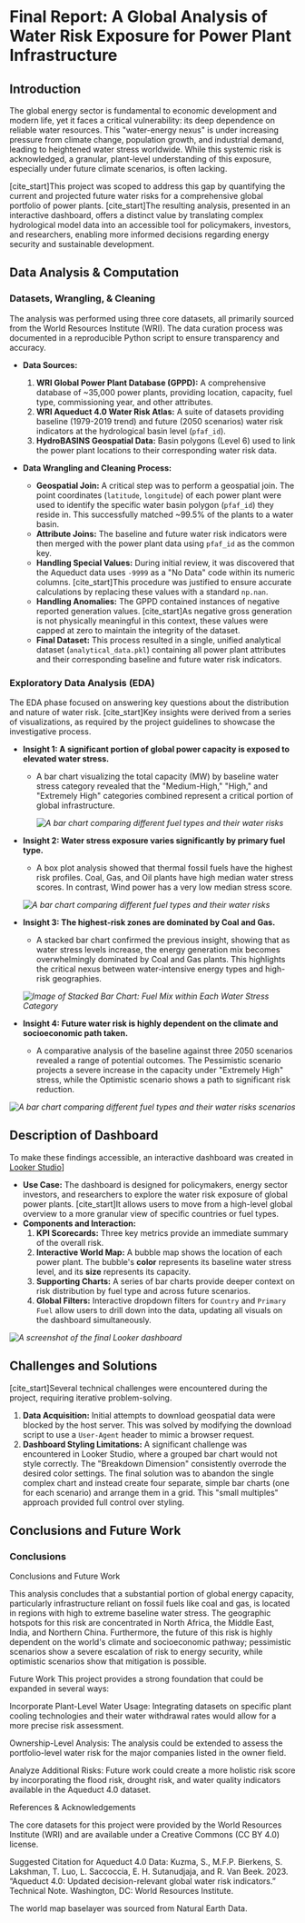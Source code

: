 # Final Report: A Global Analysis of Water Risk Exposure for Power Plant Infrastructure

## Introduction

The global energy sector is fundamental to economic development and modern life, yet it faces a critical vulnerability: its deep dependence on reliable water resources. This "water-energy nexus" is under increasing pressure from climate change, population growth, and industrial demand, leading to heightened water stress worldwide. While this systemic risk is acknowledged, a granular, plant-level understanding of this exposure, especially under future climate scenarios, is often lacking.

[cite_start]This project was scoped to address this gap by quantifying the current and projected future water risks for a comprehensive global portfolio of power plants. [cite_start]The resulting analysis, presented in an interactive dashboard, offers a distinct value by translating complex hydrological model data into an accessible tool for policymakers, investors, and researchers, enabling more informed decisions regarding energy security and sustainable development.

## Data Analysis & Computation

### Datasets, Wrangling, & Cleaning

The analysis was performed using three core datasets, all primarily sourced from the World Resources Institute (WRI). The data curation process was documented in a reproducible Python script to ensure transparency and accuracy.

* **Data Sources:**
    1.  **WRI Global Power Plant Database (GPPD):** A comprehensive database of ~35,000 power plants, providing location, capacity, fuel type, commissioning year, and other attributes.
    2.  **WRI Aqueduct 4.0 Water Risk Atlas:** A suite of datasets providing baseline (1979-2019 trend) and future (2050 scenarios) water risk indicators at the hydrological basin level (`pfaf_id`).
    3.  **HydroBASINS Geospatial Data:** Basin polygons (Level 6) used to link the power plant locations to their corresponding water risk data.

* **Data Wrangling and Cleaning Process:**
    * **Geospatial Join:** A critical step was to perform a geospatial join. The point coordinates (`latitude`, `longitude`) of each power plant were used to identify the specific water basin polygon (`pfaf_id`) they reside in. This successfully matched ~99.5% of the plants to a water basin.
    * **Attribute Joins:** The baseline and future water risk indicators were then merged with the power plant data using `pfaf_id` as the common key.
    * **Handling Special Values:** During initial review, it was discovered that the Aqueduct data uses `-9999` as a "No Data" code within its numeric columns. [cite_start]This procedure was justified to ensure accurate calculations by replacing these values with a standard `np.nan`.
    * **Handling Anomalies:** The GPPD contained instances of negative reported generation values. [cite_start]As negative gross generation is not physically meaningful in this context, these values were capped at zero to maintain the integrity of the dataset.
    * **Final Dataset:** This process resulted in a single, unified analytical dataset (`analytical_data.pkl`) containing all power plant attributes and their corresponding baseline and future water risk indicators.

### Exploratory Data Analysis (EDA)

The EDA phase focused on answering key questions about the distribution and nature of water risk. [cite_start]Key insights were derived from a series of visualizations, as required by the project guidelines to showcase the investigative process.

* **Insight 1: A significant portion of global power capacity is exposed to elevated water stress.**
    * A bar chart visualizing the total capacity (MW) by baseline water stress category revealed that the "Medium-High," "High," and "Extremely High" categories combined represent a critical portion of global infrastructure.
  
      *![A bar chart comparing different fuel types and their water risks](images/total_capacity_by_stress.png)*

* **Insight 2: Water stress exposure varies significantly by primary fuel type.**
    * A box plot analysis showed that thermal fossil fuels have the highest risk profiles. Coal, Gas, and Oil plants have high median water stress scores. In contrast, Wind power has a very low median stress score.
      
     *![A bar chart comparing different fuel types and their water risks](images/chart1.png)*

* **Insight 3: The highest-risk zones are dominated by Coal and Gas.**
    * A stacked bar chart confirmed the previous insight, showing that as water stress levels increase, the energy generation mix becomes overwhelmingly dominated by Coal and Gas plants. This highlights the critical nexus between water-intensive energy types and high-risk geographies.
      
     *![Image of Stacked Bar Chart: Fuel Mix within Each Water Stress Category](images/chart3.png)*

* **Insight 4: Future water risk is highly dependent on the climate and socioeconomic path taken.**
    * A comparative analysis of the baseline against three 2050 scenarios revealed a range of potential outcomes. The Pessimistic scenario projects a severe increase in the capacity under "Extremely High" stress, while the Optimistic scenario shows a path to significant risk reduction.
      
 *![A bar chart comparing different fuel types and their water risks scenarios](images/insight4.png)*

## Description of Dashboard

To make these findings accessible, an interactive dashboard was created in [Looker Studio](https://lookerstudio.google.com/reporting/db75b288-9c6b-4b15-8dd8-f35e03fd3b10/page/KzLNF)]

* **Use Case:** The dashboard is designed for policymakers, energy sector investors, and researchers to explore the water risk exposure of global power plants. [cite_start]It allows users to move from a high-level global overview to a more granular view of specific countries or fuel types.
* **Components and Interaction:**
    1.  **KPI Scorecards:** Three key metrics provide an immediate summary of the overall risk.
    2.  **Interactive World Map:** A bubble map shows the location of each power plant. The bubble's **color** represents its baseline water stress level, and its **size** represents its capacity.
    3.  **Supporting Charts:** A series of bar charts provide deeper context on risk distribution by fuel type and across future scenarios.
    4.  **Global Filters:** Interactive dropdown filters for `Country` and `Primary Fuel` allow users to drill down into the data, updating all visuals on the dashboard simultaneously.

 *![A screenshot of the final Looker dashboard](images/Water_Risk_Dashboard.png)*


## Challenges and Solutions

[cite_start]Several technical challenges were encountered during the project, requiring iterative problem-solving.

1.  **Data Acquisition:** Initial attempts to download geospatial data were blocked by the host server. This was solved by modifying the download script to use a `User-Agent` header to mimic a browser request.
2.  **Dashboard Styling Limitations:** A significant challenge was encountered in Looker Studio, where a grouped bar chart would not style correctly. The "Breakdown Dimension" consistently overrode the desired color settings. The final solution was to abandon the single complex chart and instead create four separate, simple bar charts (one for each scenario) and arrange them in a grid. This "small multiples" approach provided full control over styling.

## Conclusions and Future Work

### Conclusions

Conclusions and Future Work

This analysis concludes that a substantial portion of global energy capacity, particularly infrastructure reliant on fossil fuels like coal and gas, is located in regions with high to extreme baseline water stress. The geographic hotspots for this risk are concentrated in North Africa, the Middle East, India, and Northern China. Furthermore, the future of this risk is highly dependent on the world's climate and socioeconomic pathway; pessimistic scenarios show a severe escalation of risk to energy security, while optimistic scenarios show that mitigation is possible.

Future Work
This project provides a strong foundation that could be expanded in several ways:

Incorporate Plant-Level Water Usage: Integrating datasets on specific plant cooling technologies and their water withdrawal rates would allow for a more precise risk assessment.

Ownership-Level Analysis: The analysis could be extended to assess the portfolio-level water risk for the major companies listed in the owner field.

Analyze Additional Risks: Future work could create a more holistic risk score by incorporating the flood risk, drought risk, and water quality indicators available in the Aqueduct 4.0 dataset.

References & Acknowledgements

The core datasets for this project were provided by the World Resources Institute (WRI) and are available under a Creative Commons (CC BY 4.0) license.

Suggested Citation for Aqueduct 4.0 Data: Kuzma, S., M.F.P. Bierkens, S. Lakshman, T. Luo, L. Saccoccia, E. H. Sutanudjaja, and R. Van Beek. 2023. “Aqueduct 4.0: Updated decision-relevant global water risk indicators.” Technical Note. Washington, DC: World Resources Institute.

The world map baselayer was sourced from Natural Earth Data.
